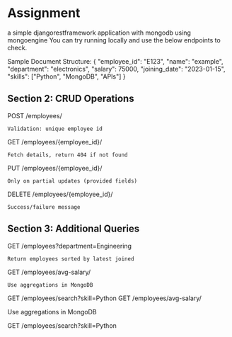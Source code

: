 
# Assignment

a simple djangorestframework application with mongodb using mongoengine
You can try running locally and use the below endpoints to check.


Sample Document Structure:
{
  "employee_id": "E123",
  "name": "example",
  "department": "electronics",
  "salary": 75000,
  "joining_date": "2023-01-15",
  "skills": ["Python", "MongoDB", "APIs"]
}

## Section 2: CRUD Operations

POST /employees/

    Validation: unique employee id

GET /employees/{employee_id}/

    Fetch details, return 404 if not found

PUT /employees/{employee_id}/

    Only on partial updates (provided fields)

DELETE /employees/{employee_id}/

    Success/failure message

## Section 3: Additional Queries

GET /employees?department=Engineering

    Return employees sorted by latest joined

GET /employees/avg-salary/

    Use aggregations in MongoDB

GET /employees/search?skill=Python
GET /employees/avg-salary/

Use aggregations in MongoDB

GET /employees/search?skill=Python
